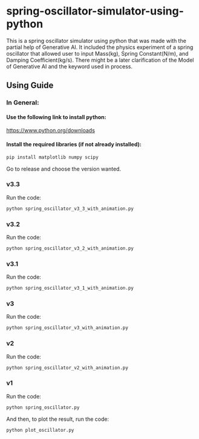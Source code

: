 # spring-oscillator-simulator-using-python
This is a spring oscillator simulator using python that was made with the partial help of Generative AI.
It included the physics experiment of a spring oscillator that allowed user to input Mass(kg), Spring Constant(N/m), and Damping Coefficient(kg/s).
There might be a later clarification of the Model of Generative AI and the keyword used in process.

## Using Guide
### In General: 
#### Use the following link to install python:
https://www.python.org/downloads
#### Install the required libraries (if not already installed):
```python
pip install matplotlib numpy scipy
```
Go to release and choose the version wanted.
### v3.3
Run the code:
```python
python spring_oscillator_v3_3_with_animation.py
```
### v3.2
Run the code:
```python
python spring_oscillator_v3_2_with_animation.py
```
### v3.1
Run the code:
```python
python spring_oscillator_v3_1_with_animation.py
```
### v3
Run the code:
```python
python spring_oscillator_v3_with_animation.py
```
### v2
Run the code:
```python
python spring_oscillator_v2_with_animation.py
```
### v1
Run the code:
```python
python spring_oscillator.py
```
And then, to plot the result, run the code:
```python
python plot_oscillator.py
```

